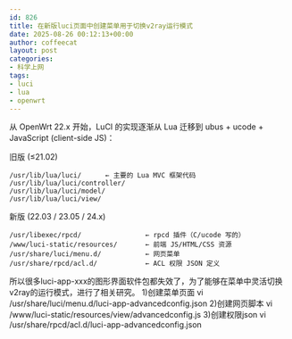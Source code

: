 ```yaml
---
id: 826
title: 在新版luci页面中创建菜单用于切换v2ray运行模式
date: 2025-08-26 00:12:13+00:00
author: coffeecat
layout: post
categories:
- 科学上网
tags:
- luci
- lua
- openwrt
---
```


从 OpenWrt 22.x 开始，LuCI 的实现逐渐从 Lua 迁移到 ubus + ucode + JavaScript (client-side JS)：

旧版 (≤21.02)
```vim
/usr/lib/lua/luci/      ← 主要的 Lua MVC 框架代码
/usr/lib/lua/luci/controller/
/usr/lib/lua/luci/model/
/usr/lib/lua/luci/view/
```
新版 (22.03 / 23.05 / 24.x)
```vim
/usr/libexec/rpcd/                ← rpcd 插件（C/ucode 写的）
/www/luci-static/resources/       ← 前端 JS/HTML/CSS 资源
/usr/share/luci/menu.d/           ← 网页菜单
/usr/share/rpcd/acl.d/            ← ACL 权限 JSON 定义
```
所以很多luci-app-xxx的图形界面软件包都失效了，为了能够在菜单中灵活切换v2ray的运行模式，进行了相关研究。
1)创建菜单页面
vi /usr/share/luci/menu.d/luci-app-advancedconfig.json
2)创建网页脚本
vi /www/luci-static/resources/view/advancedconfig.js
3)创建权限json
vi /usr/share/rpcd/acl.d/luci-app-advancedconfig.json



